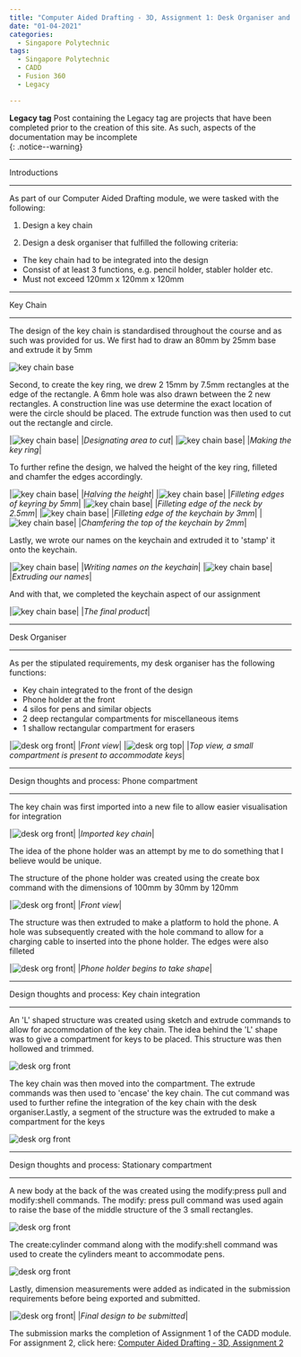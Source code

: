 ```yaml
---
title: "Computer Aided Drafting - 3D, Assignment 1: Desk Organiser and Name Tag"
date: "01-04-2021"
categories:
  - Singapore Polytechnic
tags:
  - Singapore Polytechnic
  - CADD
  - Fusion 360
  - Legacy

---
```

**Legacy tag** Post containing the Legacy tag are projects that have been completed prior to the creation of this site. As such, aspects of the documentation may be incomplete   
{: .notice--warning}

***

Introductions

***

As part of our Computer Aided Drafting module, we were tasked with the following:
1. Design a key chain

2. Design a desk organiser that fulfilled the following criteria: 
  - The key chain had to be integrated into the design 
  - Consist of at least 3 functions, e.g. pencil holder, stabler holder etc.
  - Must not exceed 120mm x 120mm x 120mm

***

Key Chain

***

The design of the key chain is standardised throughout the course and as such was provided for us.  We first had to draw an 80mm by 25mm base and extrude it by 5mm

![key chain base](/assets/images/2021-03-31-sp-cadd-3d-A1/keychain_pt1.png)


Second, to create the key ring, we drew 2 15mm by 7.5mm rectangles at the edge of the rectangle. A 6mm hole was also drawn between the 2 new rectangles. A construction line was use determine the exact location of were the circle should be placed. The extrude function was then used to cut out the rectangle and circle.

|![key chain base](/assets/images/2021-03-31-sp-cadd-3d-A1/keychain_pt2.png)|
|<em>Designating area to cut</em>|
|![key chain base](/assets/images/2021-03-31-sp-cadd-3d-A1/keychain_pt3.png)|
|<em>Making the key ring</em>|

To further refine the design, we halved the height of the key ring, filleted and chamfer the edges accordingly.

|![key chain base](/assets/images/2021-03-31-sp-cadd-3d-A1/keychain_pt4.png)|
|<em>Halving the height</em>|
|![key chain base](/assets/images/2021-03-31-sp-cadd-3d-A1/keychain_pt5.png)|
|<em>Filleting edges of keyring by 5mm</em>|
|![key chain base](/assets/images/2021-03-31-sp-cadd-3d-A1/keychain_pt6.png)|
|<em>Filleting edge of the neck by 2.5mm</em>|
|![key chain base](/assets/images/2021-03-31-sp-cadd-3d-A1/keychain_pt7.png)|
|<em>Filleting edge of the keychain by 3mm</em>|
|![key chain base](/assets/images/2021-03-31-sp-cadd-3d-A1/keychain_pt8.png)|
|<em>Chamfering the top of the keychain by 2mm</em>|

Lastly, we wrote our names on the keychain and extruded it to 'stamp' it onto the keychain.

|![key chain base](/assets/images/2021-03-31-sp-cadd-3d-A1/keychain_pt9.png)|
|<em>Writing names on the keychain</em>|
|![key chain base](/assets/images/2021-03-31-sp-cadd-3d-A1/keychain_pt10.png)|
|<em>Extruding our names</em>|

And with that, we completed the keychain aspect of our assignment

|![key chain base](/assets/images/2021-03-31-sp-cadd-3d-A1/keychain_pt_fin.png)|
|<em>The final product</em>|

***

Desk Organiser

***

As per the stipulated requirements, my desk organiser has the following functions:
- Key chain integrated to the front of the design
- Phone holder at the front
- 4 silos for pens and similar objects 
- 2 deep rectangular compartments for miscellaneous items
- 1 shallow rectangular compartment for erasers

|![desk org front](/assets/images/2021-03-31-sp-cadd-3d-A1/desk_org_pt_fin.png)|
|<em>Front view</em>|
|![desk org top](/assets/images/2021-03-31-sp-cadd-3d-A1/desk_org_pt_fin2.png)|
|<em>Top view, a small compartment is present to accommodate keys</em>|

***

Design thoughts and process: Phone compartment

***

The key chain was first imported into a new file to allow easier visualisation for integration

|![desk org front](/assets/images/2021-03-31-sp-cadd-3d-A1/desk_org_pt1.png)|
|<em>Imported key chain</em>|


The idea of the phone holder was an attempt by me to do something that I believe would be unique.

The structure of the phone holder was created using the create box command with the dimensions of 100mm by 30mm by 120mm

|![desk org front](/assets/images/2021-03-31-sp-cadd-3d-A1/desk_org_pt2.png)|
|<em>Front view</em>|

The structure was then extruded to make a platform to hold the phone. A hole was subsequently created with the hole command to allow for a charging cable to inserted into the phone holder. The edges were also filleted

|![desk org front](/assets/images/2021-03-31-sp-cadd-3d-A1/desk_org_pt3.png)|
|<em>Phone holder begins to take shape</em>|

***

Design thoughts and process: Key chain integration

***
An 'L' shaped structure was created using sketch and extrude commands to allow for accommodation of the key chain. The idea behind the 'L' shape was to give a compartment for keys to be placed. This structure was then hollowed and trimmed. 

![desk org front](/assets/images/2021-03-31-sp-cadd-3d-A1/desk_org_pt4.png)

The key chain was then moved into the compartment. The extrude commands was then used to 'encase' the key chain. The cut command was used to further refine the integration of the key chain with the desk organiser.Lastly, a segment of the structure was the extruded to make a compartment for the keys  

![desk org front](/assets/images/2021-03-31-sp-cadd-3d-A1/desk_org_pt5.png)

***

Design thoughts and process: Stationary compartment

***
A new body at the back of the was created using the modify:press pull and modify:shell commands. The modify: press pull command was used again to raise the base of the middle structure of the 3 small rectangles.

![desk org front](/assets/images/2021-03-31-sp-cadd-3d-A1/desk_org_pt6.png)

The create:cylinder command along with the modify:shell command was used to create the cylinders meant to accommodate pens.

![desk org front](/assets/images/2021-03-31-sp-cadd-3d-A1/desk_org_pt7.png)

Lastly, dimension measurements were added as indicated in the submission requirements before being exported and submitted.

|![desk org front](/assets/images/2021-03-31-sp-cadd-3d-A1/desk_org_pt_fin.png)|
|<em>Final design to be submitted</em>|

The submission marks the completion of Assignment 1 of the CADD module. For assignment 2, click here: <a href="https://khkhiu.github.io/singapore%20polytechnic/sp-cadd-3d-A2/">Computer Aided Drafting - 3D, Assignment 2</a>

